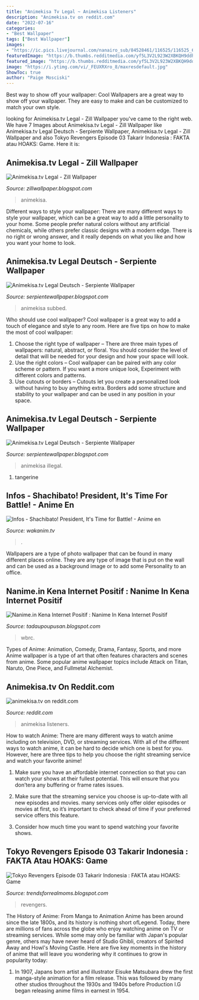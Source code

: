 ```yaml
---
title: "Animekisa Tv Legal ~ Animekisa Listeners"
description: "Animekisa.tv on reddit.com"
date: "2022-07-16"
categories:
- "Best Wallpaper"
tags: ["Best Wallpaper"]
images:
- "https://ic.pics.livejournal.com/nanairo_sub/84528461/116525/116525_600.jpg"
featuredImage: "https://b.thumbs.redditmedia.com/yf5L3V2L923W2XBKQH9ddh3Z6pFL8QcjOeyC6NqtIEg.jpg"
featured_image: "https://b.thumbs.redditmedia.com/yf5L3V2L923W2XBKQH9ddh3Z6pFL8QcjOeyC6NqtIEg.jpg"
image: "https://i.ytimg.com/vi/_FEUXRXro_8/maxresdefault.jpg"
ShowToc: true
author: "Paige Mosciski"
---
```



Best way to show off your wallpaper:
Cool Wallpapers are a great way to show off your wallpaper. They are easy to make and can be customized to match your own style.

	

		
looking for Animekisa.tv Legal - Zill Wallpaper you've came to the right web. We have 7 Images about Animekisa.tv Legal - Zill Wallpaper like Animekisa.tv Legal Deutsch - Serpiente Wallpaper, Animekisa.tv Legal - Zill Wallpaper and also Tokyo Revengers Episode 03 Takarir Indonesia : FAKTA atau HOAKS: Game. Here it is:
		
    
## Animekisa.tv Legal - Zill Wallpaper

<img loading=lazy src="https://www.siteprice.org/SiteThumbs/g/gogoanimex.tv.jpeg" onerror="this.onerror=null;this.src='https://tse2.mm.bing.net/th?id=OIP.8Ed6nJFlumSPKpcQD4oQmwAAAA&amp;pid=15.1';" alt="Animekisa.tv Legal - Zill Wallpaper">

_Source: zillwallpaper.blogspot.com_

>animekisa. 

	

Different ways to style your wallpaper:
There are many different ways to style your wallpaper, which can be a great way to add a little personality to your home. Some people prefer natural colors without any artificial chemicals, while others prefer classic designs with a modern edge. There is no right or wrong answer, and it really depends on what you like and how you want your home to look.

    
## Animekisa.tv Legal Deutsch - Serpiente Wallpaper

<img loading=lazy src="https://s3.eu-west-3.amazonaws.com/xranks/animekisa.net-fd2d62169af35edd3284c3797829398c48c1cf72f68315faafeba1fda76f05e4.jpg" onerror="this.onerror=null;this.src='https://tse2.mm.bing.net/th?id=OIP.rpI0e77KX8OUASfph7xicwHaEK&amp;pid=15.1';" alt="Animekisa.tv Legal Deutsch - Serpiente Wallpaper">

_Source: serpientewallpaper.blogspot.com_

>animekisa subbed. 

	

Who should use cool wallpaper?
Cool wallpaper is a great way to add a touch of elegance and style to any room. Here are five tips on how to make the most of cool wallpaper: 
1) Choose the right type of wallpaper – There are three main types of wallpapers: natural, abstract, or floral. You should consider the level of detail that will be needed for your design and how your space will look. 
2) Use the right colors – Cool wallpaper can be paired with any color scheme or pattern. If you want a more unique look, Experiment with different colors and patterns. 
3) Use cutouts or borders – Cutouts let you create a personalized look without having to buy anything extra. Borders add some structure and stability to your wallpaper and can be used in any position in your space.

    
## Animekisa.tv Legal Deutsch - Serpiente Wallpaper

<img loading=lazy src="https://i.ytimg.com/vi/_FEUXRXro_8/maxresdefault.jpg" onerror="this.onerror=null;this.src='https://tse3.mm.bing.net/th?id=OIP.UoSwVckFWAYnzoBfuP4cRAHaEK&amp;pid=15.1';" alt="Animekisa.tv Legal Deutsch - Serpiente Wallpaper">

_Source: serpientewallpaper.blogspot.com_

>animekisa illegal. 

	

1. tangerine 

    
## Infos - Shachibato! President, It&#039;s Time For Battle! - Anime En

<img loading=lazy src="https://d2y6mqrpjbqoe6.cloudfront.net/image/upload/f_auto,q_auto/cdn1/library/14_637213585939900579Shachibato_Small.jpg" onerror="this.onerror=null;this.src='https://tse3.mm.bing.net/th?id=OIP.9HLvtB_GJFYvSp1TFsYjhwAAAA&amp;pid=15.1';" alt="Infos - Shachibato! President, It&#039;s Time for Battle! - Anime en">

_Source: wakanim.tv_

>. 

	



Wallpapers are a type of photo wallpaper that can be found in many different places online. They are any type of image that is put on the wall and can be used as a background image or to add some Personality to an office.

    
## Nanime.in Kena Internet Positif : Nanime In Kena Internet Positif

<img loading=lazy src="https://gray-wbrc-prod.cdn.arcpublishing.com/resizer/_fLZXtFUv4jU7SUTYgAHQbBapgM=/800x1200/smart/cloudfront-us-east-1.images.arcpublishing.com/gray/FBVJCZXC6FGAZNHB3DXFNZWO74.jpg" onerror="this.onerror=null;this.src='https://tse4.mm.bing.net/th?id=OIP.oet9FstWA7Tvm4fx7EWvrgHaLH&amp;pid=15.1';" alt="Nanime.in Kena Internet Positif : Nanime In Kena Internet Positif">

_Source: tadaupoupusan.blogspot.com_

>wbrc. 

	

Types of Anime: Animation, Comedy, Drama, Fantasy, Sports, and more
Anime wallpaper is a type of art that often features characters and scenes from anime. Some popular anime wallpaper topics include Attack on Titan, Naruto, One Piece, and Fullmetal Alchemist.

    
## Animekisa.tv On Reddit.com

<img loading=lazy src="https://b.thumbs.redditmedia.com/yf5L3V2L923W2XBKQH9ddh3Z6pFL8QcjOeyC6NqtIEg.jpg" onerror="this.onerror=null;this.src='https://tse4.mm.bing.net/th?id=OIP.Q3qK7zU0Fc3IQTXGJh8e4QAAAA&amp;pid=15.1';" alt="animekisa.tv on reddit.com">

_Source: reddit.com_

>animekisa listeners. 

	

How to watch Anime: There are many different ways to watch anime including on television, DVD, or streaming services.
With all of the different ways to watch anime, it can be hard to decide which one is best for you. However, here are three tips to help you choose the right streaming service and watch your favorite anime!
1. Make sure you have an affordable internet connection so that you can watch your shows at their fullest potential. This will ensure that you don’tera any buffering or frame rates issues.

2. Make sure that the streaming service you choose is up-to-date with all new episodes and movies. many services only offer older episodes or movies at first, so it’s important to check ahead of time if your preferred service offers this feature.

3. Consider how much time you want to spend watching your favorite shows.

    
## Tokyo Revengers Episode 03 Takarir Indonesia : FAKTA Atau HOAKS: Game

<img loading=lazy src="https://ic.pics.livejournal.com/nanairo_sub/84528461/116525/116525_600.jpg" onerror="this.onerror=null;this.src='https://tse4.mm.bing.net/th?id=OIP.koTAx6CLTDY9yg4CeZuahgHaEK&amp;pid=15.1';" alt="Tokyo Revengers Episode 03 Takarir Indonesia : FAKTA atau HOAKS: Game">

_Source: trendsforrealmoms.blogspot.com_

>revengers. 

	

The History of Anime: From Manga to Animation
Anime has been around since the late 1800s, and its history is nothing short ofLegend. Today, there are millions of fans across the globe who enjoy watching anime on TV or streaming services. While some may only be familiar with Japan's popular genre, others may have never heard of Studio Ghibli, creators of Spirited Away and Howl's Moving Castle. Here are five key moments in the history of anime that will leave you wondering why it continues to grow in popularity today:
1) In 1907, Japans born artist and illustrator Eisuke Matsubara drew the first manga-style animation for a film release. This was followed by many other studios throughout the 1930s and 1940s before Production I.G began releasing anime films in earnest in 1954.

